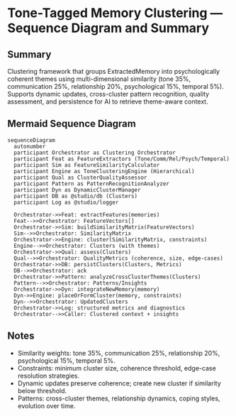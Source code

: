 # Tone-Tagged Memory Clustering — Sequence Diagram and Summary

## Summary

Clustering framework that groups ExtractedMemory into psychologically coherent themes using multi-dimensional similarity (tone 35%, communication 25%, relationship 20%, psychological 15%, temporal 5%). Supports dynamic updates, cross-cluster pattern recognition, quality assessment, and persistence for AI to retrieve theme-aware context.

## Mermaid Sequence Diagram

```mermaid
sequenceDiagram
  autonumber
  participant Orchestrator as Clustering Orchestrator
  participant Feat as FeatureExtractors (Tone/Comm/Rel/Psych/Temporal)
  participant Sim as FeatureSimilarityCalculator
  participant Engine as ToneClusteringEngine (Hierarchical)
  participant Qual as ClusterQualityAssessor
  participant Pattern as PatternRecognitionAnalyzer
  participant Dyn as DynamicClusterManager
  participant DB as @studio/db (Clusters)
  participant Log as @studio/logger

  Orchestrator->>Feat: extractFeatures(memories)
  Feat-->>Orchestrator: FeatureVectors[]
  Orchestrator->>Sim: buildSimilarityMatrix(FeatureVectors)
  Sim-->>Orchestrator: SimilarityMatrix
  Orchestrator->>Engine: cluster(SimilarityMatrix, constraints)
  Engine-->>Orchestrator: Clusters (with themes)
  Orchestrator->>Qual: assess(Clusters)
  Qual-->>Orchestrator: QualityMetrics (coherence, size, edge-cases)
  Orchestrator->>DB: persistClusters(Clusters, Metrics)
  DB-->>Orchestrator: ack
  Orchestrator->>Pattern: analyzeCrossClusterThemes(Clusters)
  Pattern-->>Orchestrator: Patterns/Insights
  Orchestrator->>Dyn: integrateNewMemory(memory)
  Dyn->>Engine: placeOrFormCluster(memory, constraints)
  Dyn-->>Orchestrator: UpdatedClusters
  Orchestrator->>Log: structured metrics and diagnostics
  Orchestrator-->>Caller: Clustered context + insights
```

## Notes

- Similarity weights: tone 35%, communication 25%, relationship 20%, psychological 15%, temporal 5%.
- Constraints: minimum cluster size, coherence threshold, edge-case resolution strategies.
- Dynamic updates preserve coherence; create new cluster if similarity below threshold.
- Patterns: cross-cluster themes, relationship dynamics, coping styles, evolution over time.
